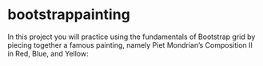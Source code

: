 # bootstrappainting
In this project you will practice using the fundamentals of Bootstrap grid by piecing together a famous painting, namely Piet Mondrian’s Composition II in Red, Blue, and Yellow:
